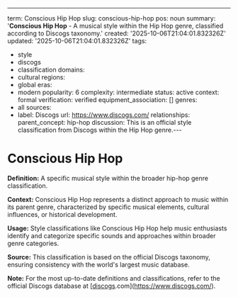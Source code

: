 ---
term: Conscious Hip Hop
slug: conscious-hip-hop
pos: noun
summary: '**Conscious Hip Hop** - A musical style within the Hip Hop genre, classified
  according to Discogs taxonomy.'
created: '2025-10-06T21:04:01.832326Z'
updated: '2025-10-06T21:04:01.832326Z'
tags:
- style
- discogs
- classification
domains:
- cultural
regions:
- global
eras:
- modern
popularity: 6
complexity: intermediate
status: active
context: formal
verification: verified
equipment_association: []
genres:
- all
sources:
- label: Discogs
  url: https://www.discogs.com/
relationships:
  parent_concept: hip-hop
discussion: This is an official style classification from Discogs within the Hip Hop
  genre.---

# Conscious Hip Hop

**Definition:** A specific musical style within the broader hip-hop genre classification.

**Context:** Conscious Hip Hop represents a distinct approach to music within its parent genre, characterized by specific musical elements, cultural influences, or historical development.

**Usage:** Style classifications like Conscious Hip Hop help music enthusiasts identify and categorize specific sounds and approaches within broader genre categories.

**Source:** This classification is based on the official Discogs taxonomy, ensuring consistency with the world's largest music database.

**Note:** For the most up-to-date definitions and classifications, refer to the official Discogs database at [[discogs](../d/discogs.md).com](https://www.discogs.com/).